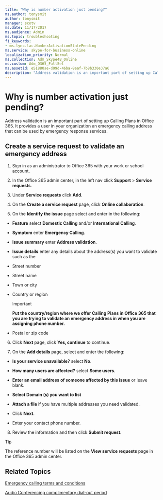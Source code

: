 ```yaml
---
title: "Why is number activation just pending?"
ms.author: tonysmit
author: tonysmit
manager: scotv
ms.date: 11/17/2017
ms.audience: Admin
ms.topic: troubleshooting
f1_keywords:
- ms.lync.lac.NumberActivationStatePending
ms.service: skype-for-business-online
localization_priority: Normal
ms.collection: Adm_Skype4B_Online
ms.custom: Adm_O365_FullSet
ms.assetid: e51880ae-d09d-46ba-8eaf-7b8b330e37a6
description: "Address validation is an important part of setting up Calling Plans in Office 365. It provides a user in your organization an emergency calling address that can be used by emergency response services."
---
```


# Why is number activation just pending?

Address validation is an important part of setting up Calling Plans in Office 365. It provides a user in your organization an emergency calling address that can be used by emergency response services.
  
## Create a service request to validate an emergency address

1. Sign in as an administrator to Office 365 with your work or school account.
    
2. In the Office 365 admin center, in the left nav click **Support** > **Service requests**.
    
3. Under **Service requests** click **Add**.
    
4. On the **Create a service request** page, click **Online collaboration**.
    
5. On the **Identify the issue** page select and enter in the following:
    
  - **Feature** select **Domestic Calling** and/or **International Calling**.
    
  - **Symptom** enter **Emergency Calling**.
    
  - **Issue summary** enter **Address validation**.
    
  - **Issue details** enter any details about the address(s) you want to validate such as the
    
  - Street number
    
  - Street name
    
  - Town or city
    
  - Country or region
    
    > [!IMPORTANT]
    > **Put the country/region where we offer Calling Plans in Office 365 that you are trying to validate an emergency address in when you are assigning phone number.**
  
  - Postal or zip code
    
6. Click **Next** page, click **Yes, continue** to continue.
    
7. On the **Add details** page, select and enter the following:
    
  - **Is your service unavailable?** select **No**.
    
  - **How many users are affected?** select **Some users**.
    
  - **Enter an email address of someone affected by this issue** or leave blank.
    
  - **Select Domain (s) you want to list**
    
  - **Attach a file** if you have multiple addresses you need validated.
    
  - Click **Next**.
    
  - Enter your contact phone number.
    
8. Review the information and then click **Submit request**.
    
> [!TIP]
> The reference number will be listed on the **View service requests** page in the Office 365 admin center.
  
## Related Topics

[Emergency calling terms and conditions](emergency-calling-terms-and-conditions.md)
  
[Audio Conferencing complimentary dial-out period](../accessibility-and-regulatory/audio-conferencing-complimentary-dial-out-period.md)
  

